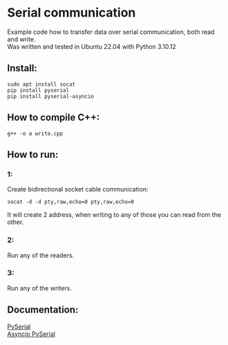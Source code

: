 # Serial communication

Example code how to transfer data over serial communication, both read and write.<br>
Was written and tested in Ubuntu 22.04 with Python 3.10.12

## Install:
```shell
sudo apt install socat
pip install pyserial
pip install pyserial-asyncio
```

## How to compile C++:
```shell
g++ -o a write.cpp
```

## How to run:
### 1:
Create bidirectional socket cable communication:
```shell
socat -d -d pty,raw,echo=0 pty,raw,echo=0
```
It will create 2 address, when writing to any of those you can read from the other.

### 2:
Run any of the readers.

### 3:
Run any of the writers.

## Documentation:
<a href="https://pyserial.readthedocs.io/en/latest/#">PySerial</a><br>
<a href="https://pyserial-asyncio.readthedocs.io/en/latest/index.html">Asyncio PySerial</a>